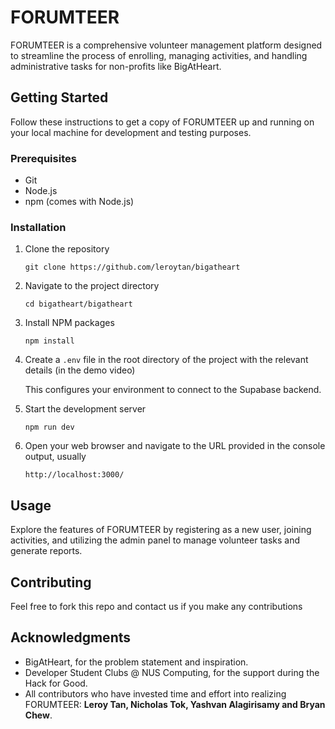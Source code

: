 # FORUMTEER

FORUMTEER is a comprehensive volunteer management platform designed to streamline the process of enrolling, managing activities, and handling administrative tasks for non-profits like BigAtHeart.

## Getting Started

Follow these instructions to get a copy of FORUMTEER up and running on your local machine for development and testing purposes.

### Prerequisites

- Git
- Node.js
- npm (comes with Node.js)

### Installation

1. Clone the repository

   ```
   git clone https://github.com/leroytan/bigatheart
   ```
   
2.  Navigate to the project directory
    
    ```
    cd bigatheart/bigatheart
    ```
    
3.  Install NPM packages
    
    ```
    npm install
    ``` 
    
4.  Create a ```.env``` file in the root directory of the project with the relevant details (in the demo video)
    
    This configures your environment to connect to the Supabase backend.
    
5.  Start the development server
    
    ```
    npm run dev
    ``` 
    
6.  Open your web browser and navigate to the URL provided in the console output, usually
    
    ```
    http://localhost:3000/
    ``` 
    

## Usage

Explore the features of FORUMTEER by registering as a new user, joining activities, and utilizing the admin panel to manage volunteer tasks and generate reports.

## Contributing

Feel free to fork this repo and contact us if you make any contributions

## Acknowledgments

-   BigAtHeart, for the problem statement and inspiration.
-   Developer Student Clubs @ NUS Computing, for the support during the Hack for Good.
-   All contributors who have invested time and effort into realizing FORUMTEER: **Leroy Tan, Nicholas Tok, Yashvan Alagirisamy and Bryan Chew**.
